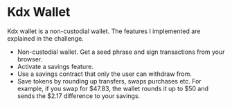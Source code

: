 # Kdx Wallet

Kdx wallet is a non-custodial wallet. The features I implemented are explained in the challenge.

- Non-custodial wallet. Get a seed phrase and sign transactions from your browser.
- Activate a savings feature.
- Use a savings contract that only the user can withdraw from. 
- Save tokens by rounding up transfers, swaps purchases etc. For example, if you swap for $47.83, the wallet rounds it up to $50 and sends the $2.17 difference to your savings.